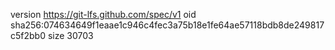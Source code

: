 version https://git-lfs.github.com/spec/v1
oid sha256:074634649f1eaae1c946c4fec3a75b18e1fe64ae57118bdb8de249817c5f2bb0
size 30703
